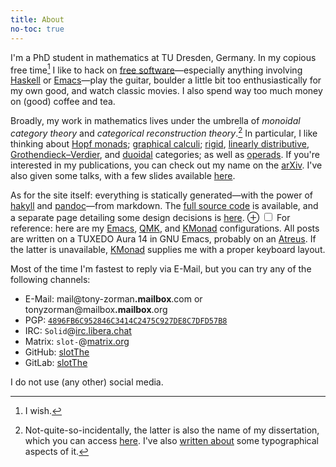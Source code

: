 ```yaml
---
title: About
no-toc: true
---
```


I'm a PhD student in mathematics at TU Dresden, Germany.
In my copious free time[^1] I like to
hack on [free software]—especially anything involving [Haskell] or [Emacs]—<!--
-->play the guitar,
boulder a little bit too enthusiastically for my own good,
and watch classic movies.
I also spend way too much money on (good) coffee and tea.

Broadly, my work in mathematics lives under the umbrella of *monoidal category theory* and *categorical reconstruction theory*.[^3]
In particular, I like thinking about [Hopf monads]; [graphical calculi]; [rigid],
[linearly distributive], [Grothendieck–Verdier], and [duoidal] categories;
as well as [operads].
If you're interested in my publications, you can check out my name on the [arXiv].
I've also given some talks, with a few slides available [here](https://tony-zorman.com/research.html#talks).

As for the site itself: everything is statically generated—with the power of [hakyll] and [pandoc]—from markdown.
The [full source code][site] is available,
and a separate page detailing some design decisions is [here](./site.html).
<label for="mn-configs" class="margin-toggle">&#8853;</label>
<input type="checkbox" id="mn-configs" class="margin-toggle">
<span class="marginnote-left">
  For reference: here are my
  [Emacs][cfg:emacs],
  [QMK][cfg:qmk],
  and [KMonad][cfg:layout]
  configurations.
</span>
All posts are written on a TUXEDO Aura 14 in GNU Emacs, probably on an [Atreus][site:atreus].
If the latter is unavailable, [KMonad] supplies me with a proper keyboard layout.

Most of the time I'm fastest to reply via E-Mail,
but you can try any of the following channels:

+ E-Mail:
  <span class="email">mail@tony-zorman<b>.mailbox</b>.com</span> or
  tonyzorman@<span class="email">mailbox<b>.mailbox</b>.org</span>
+ PGP: [`4896FB6C952846C3414C2475C927DE8C7DFD57B8`](./key.txt)
+ IRC: `Solid`@[irc.libera.chat](https://libera.chat/)
+ Matrix: `slot-`@[matrix.org](https://matrix.org/)
+ GitHub: [slotThe](https://github.com/slotThe)
+ GitLab: [slotThe](https://gitlab.com/slotThe)

I do not use (any other) social media.

[Emacs]: https://www.gnu.org/software/emacs/
[Grothendieck–Verdier]: https://ncatlab.org/nlab/show/star-autonomous+category
[Haskell]: https://www.haskell.org/
[Hopf monads]: https://ncatlab.org/nlab/show/Hopf+monad
[KMonad]: https://github.com/kmonad/kmonad
[arXiv]: https://arxiv.org/a/zorman_t_1
[cfg:emacs]: https://gitlab.com/slotThe/dotfiles/-/tree/master/emacs
[cfg:layout]: https://gitlab.com/slotThe/dotfiles/-/blob/master/kmonad/config.kbd
[cfg:qmk]: https://github.com/slotThe/qmk_firmware/tree/keyboardio/atreus/slotThe/keyboards/keyboardio/atreus/keymaps/slotthe
[duoidal]: https://ncatlab.org/nlab/show/duoidal+category
[free software]: ./free-software.html
[graphical calculi]: https://ncatlab.org/nlab/show/string+diagram
[hakyll]: https://jaspervdj.be/hakyll/
[linearly distributive]: https://ncatlab.org/nlab/show/linearly+distributive+category
[operads]: https://ncatlab.org/nlab/show/operad
[pandoc]: https://pandoc.org/
[rigid]: https://ncatlab.org/nlab/show/rigid+monoidal+category
[site:atreus]: https://tony-zorman.com/posts/atreus-review.html
[site]: https://github.com/slotThe/slotThe.github.io

[^1]: I wish.

[^3]: Not-quite-so-incidentally, the latter is also the name of my dissertation,
      which you can access [here](./dissertation.pdf).
      I've also
      [written about](https://tony-zorman.com/posts/phd-typesetting.html)
      some typographical aspects of it.
